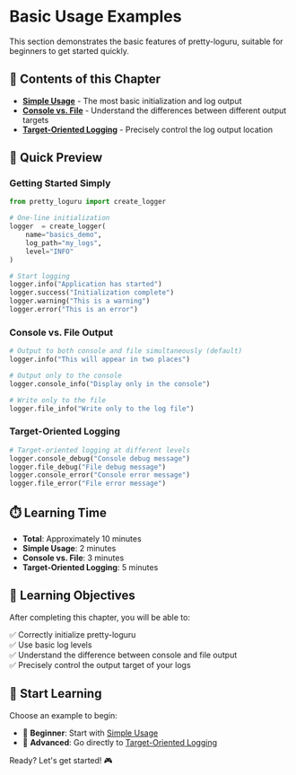# Basic Usage Examples

This section demonstrates the basic features of pretty-loguru, suitable for beginners to get started quickly.

## 📖 Contents of this Chapter

- **[Simple Usage](./simple-usage)** - The most basic initialization and log output
- **[Console vs. File](./console-vs-file)** - Understand the differences between different output targets
- **[Target-Oriented Logging](./target-logging)** - Precisely control the log output location

## 🚀 Quick Preview

### Getting Started Simply

```python
from pretty_loguru import create_logger

# One-line initialization
logger  = create_logger(
    name="basics_demo",
    log_path="my_logs",
    level="INFO"
)

# Start logging
logger.info("Application has started")
logger.success("Initialization complete")
logger.warning("This is a warning")
logger.error("This is an error")
```

### Console vs. File Output

```python
# Output to both console and file simultaneously (default)
logger.info("This will appear in two places")

# Output only to the console
logger.console_info("Display only in the console")

# Write only to the file
logger.file_info("Write only to the log file")
```

### Target-Oriented Logging

```python
# Target-oriented logging at different levels
logger.console_debug("Console debug message")
logger.file_debug("File debug message")
logger.console_error("Console error message")
logger.file_error("File error message")
```

## ⏱️ Learning Time

- **Total**: Approximately 10 minutes
- **Simple Usage**: 2 minutes
- **Console vs. File**: 3 minutes  
- **Target-Oriented Logging**: 5 minutes

## 🎯 Learning Objectives

After completing this chapter, you will be able to:

✅ Correctly initialize pretty-loguru  
✅ Use basic log levels  
✅ Understand the difference between console and file output  
✅ Precisely control the output target of your logs  

## 🚀 Start Learning

Choose an example to begin:

- 👶 **Beginner**: Start with [Simple Usage](./simple-usage)
- 🎯 **Advanced**: Go directly to [Target-Oriented Logging](./target-logging)

Ready? Let's get started! 🎮

